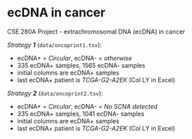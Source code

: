 # ecDNA in cancer

CSE 280A Project - extrachromosomal DNA (ecDNA) in cancer

*Strategy **1*** (`data/oncoprint1.tsv`):

* ecDNA+ = *Circular*, ecDNA- = *otherwise*
* 335 ecDNA+ samples, 1565 ecDNA- samples
* initial columns are ecDNA+ samples
* last ecDNA+ patient is *TCGA-G2-A2EK* (Col LY in Excel)

*Strategy **2*** (`data/oncoprint2.tsv`):

* ecDNA+ = *Circular*, ecDNA- = *No SCNA detected*
* 335 ecDNA+ samples, 1041 ecDNA- samples
* initial columns are ecDNA+ samples
* last ecDNA+ patient is *TCGA-G2-A2EK* (Col LY in Excel)
